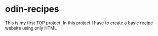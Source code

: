 # odin-recipes
This is my first TOP project.
In this project I have to create a basic recipe website using only HTML
